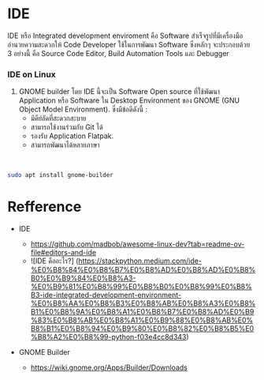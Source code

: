 # IDE

IDE หรือ Integrated development enviroment คือ Software สำเร็จรูปที่มีเครื่องมืออำนวยความสะดวกให้ Code Developer ใช้ในการพัฒนา Software ซึ่งหลักๆ จะประกอบด้วย 3 อย่างนี้ คือ Source Code Editor, Build Automation Tools และ Debugger



### IDE on Linux

1. GNOME builder
   โดย IDE นี้จะเป็น Software Open source ที่ใช้พัฒนา Application หรือ Software ใน Desktop Environment ของ GNOME (GNU Object Model Environment).
   ซึ่งมีข้อดีดังนี้ :
   - มีคีย์ลัดที่สะดวกสะบาย
   - สามารถใช้งานร่วมกับ Git ได้
   - รองรับ Application Flatpak.
   - สามารถพัฒนาได้หลายภาษา
<br>

   ```bash
   sudo apt install gnome-builder
   ```
# Refference

- IDE
  - https://github.com/madbob/awesome-linux-dev?tab=readme-ov-file#editors-and-ide
  - ![IDE คืออะไร?] (https://stackpython.medium.com/ide-%E0%B8%84%E0%B8%B7%E0%B8%AD%E0%B8%AD%E0%B8%B0%E0%B9%84%E0%B8%A3-%E0%B9%81%E0%B8%99%E0%B8%B0%E0%B8%99%E0%B8%B3-ide-integrated-development-environment-%E0%B8%AA%E0%B8%B3%E0%B8%AB%E0%B8%A3%E0%B8%B1%E0%B8%9A%E0%B8%A1%E0%B8%B7%E0%B8%AD%E0%B9%83%E0%B8%AB%E0%B8%A1%E0%B9%88%E0%B8%AB%E0%B8%B1%E0%B8%94%E0%B9%80%E0%B8%82%E0%B8%B5%E0%B8%A2%E0%B8%99-python-f03e4cc8d343)

- GNOME Builder
  - https://wiki.gnome.org/Apps/Builder/Downloads
